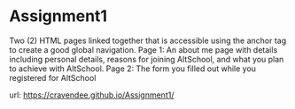 # Assignment1
Two (2) HTML pages linked together that is accessible using the anchor tag to create a good global navigation.
Page 1: An about me page with details including personal details, reasons for joining AltSchool, and what you plan to achieve with AltSchool.
Page 2: The form you filled out while you registered for AltSchool

url: https://cravendee.github.io/Assignment1/
